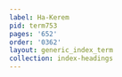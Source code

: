 ```yaml
---
label: Ha-Kerem
pid: term753
pages: '652'
order: '0362'
layout: generic_index_term
collection: index-headings
---
```

